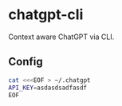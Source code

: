 # chatgpt-cli

Context aware ChatGPT via CLI.

## Config

```sh
cat <<<EOF > ~/.chatgpt
API_KEY=asdasdsadfasdf
EOF
```

